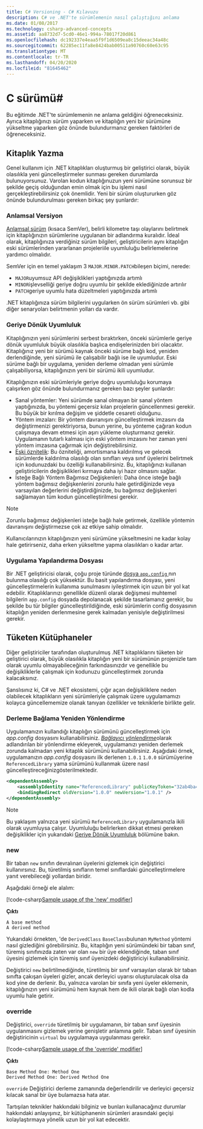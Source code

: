 ```yaml
---
title: C# Versioning - C# Kılavuzu
description: C# ve .NET'te sürümlemenin nasıl çalıştığını anlama
ms.date: 01/08/2017
ms.technology: csharp-advanced-concepts
ms.assetid: aa8732d7-5cd0-46e1-994a-78017f20d861
ms.openlocfilehash: dc192337e4eaa5f9f1d6509ea8c15deeac34a48c
ms.sourcegitcommit: 62285ec11fa8e8424bab00511a90760c60e63c95
ms.translationtype: MT
ms.contentlocale: tr-TR
ms.lasthandoff: 04/20/2020
ms.locfileid: "81645462"
---
```

# <a name="versioning-in-c"></a>C sürümü\#

Bu eğitimde .NET'te sürümlemenin ne anlama geldiğini öğreneceksiniz. Ayrıca kitaplığınızı sürüm yaparken ve kitaplığın yeni bir sürümüne yükseltme yaparken göz önünde bulundurmanız gereken faktörleri de öğreneceksiniz.

## <a name="authoring-libraries"></a>Kitaplık Yazma

Genel kullanım için .NET kitaplıkları oluşturmuş bir geliştirici olarak, büyük olasılıkla yeni güncelleştirmeler sunması gereken durumlarda bulunuyorsunuz. Varolan kodun kitaplığınuzun yeni sürümüne sorunsuz bir şekilde geçiş olduğundan emin olmak için bu işlemi nasıl gerçekleştirebilirsiniz çok önemlidir. Yeni bir sürüm oluştururken göz önünde bulundurulması gereken birkaç şey şunlardır:

### <a name="semantic-versioning"></a>Anlamsal Versiyon

[Anlamsal sürüm](https://semver.org/) (kısaca SemVer), belirli kilometre taşı olaylarını belirtmek için kitaplığınızın sürümlerine uygulanan bir adlandırma kuralıdır.
İdeal olarak, kitaplığınıza verdiğiniz sürüm bilgileri, geliştiricilerin aynı kitaplığın eski sürümlerinden yararlanan projeleriile uyumluluğu belirlemelerine yardımcı olmalıdır.

SemVer için en temel yaklaşım 3 `MAJOR.MINOR.PATCH`bileşen biçimi, nerede:

- `MAJOR`uyumsuz API değişiklikleri yaptığınızda artımlı
- `MINOR`işlevselliği geriye doğru uyumlu bir şekilde eklediğinizde artırılır
- `PATCH`geriye uyumlu hata düzeltmeleri yaptığınızda artımlı

.NET kitaplığınıza sürüm bilgilerini uygularken ön sürüm sürümleri vb. gibi diğer senaryoları belirtmenin yolları da vardır.

### <a name="backwards-compatibility"></a>Geriye Dönük Uyumluluk

Kitaplığınızın yeni sürümlerini serbest bıraktırken, önceki sürümlerle geriye dönük uyumluluk büyük olasılıkla başlıca endişelerinizden biri olacaktır.
Kitaplığınız yeni bir sürümü kaynak önceki sürüme bağlı kod, yeniden derlendiğinde, yeni sürümü ile çalışabilir bağlı ise ile uyumludur.
Eski sürüme bağlı bir uygulama, yeniden derleme olmadan yeni sürümle çalışabiliyorsa, kitaplığınızın yeni bir sürümü ikili uyumludur.

Kitaplığınızın eski sürümleriyle geriye doğru uyumluluğu korumaya çalışırken göz önünde bulundurmanız gereken bazı şeyler şunlardır:

- Sanal yöntemler: Yeni sürümde sanal olmayan bir sanal yöntem yaptığınızda, bu yöntemi geçersiz kılan projelerin güncellenmesi gerekir. Bu büyük bir kırılma değişim ve şiddetle cesareti olduğunu.
- Yöntem imzaları: Bir yöntem davranışını güncelleştirmek imzasını da değiştirmenizi gerektiriyorsa, bunun yerine, bu yönteme çağıran kodun çalışmaya devam etmesi için aşırı yükleme oluşturmanız gerekir.
Uygulamanın tutarlı kalması için eski yöntem imzasını her zaman yeni yöntem imzasına çağırmak için değiştirebilirsiniz.
- [Eski öznitelik](language-reference/attributes/general.md#obsolete-attribute): Bu özniteliği, amortismana kaldırılmış ve gelecek sürümlerde kaldırılma olasılığı olan sınıfları veya sınıf üyelerini belirtmek için kodunuzdaki bu özelliği kullanabilirsiniz. Bu, kitaplığınızı kullanan geliştiricilerin değişiklikleri kırmaya daha iyi hazır olmasını sağlar.
- İsteğe Bağlı Yöntem Bağımsız Değişkenleri: Daha önce isteğe bağlı yöntem bağımsız değişkenlerini zorunlu hale getirdiğinizde veya varsayılan değerlerini değiştirdiğinizde, bu bağımsız değişkenleri sağlamayan tüm kodun güncelleştirilmesi gerekir.

> [!NOTE]
> Zorunlu bağımsız değişkenleri isteğe bağlı hale getirmek, özellikle yöntemin davranışını değiştirmezse çok az etkiye sahip olmalıdır.

Kullanıcılarınızın kitaplığınızın yeni sürümüne yükseltmesini ne kadar kolay hale getirirseniz, daha erken yükseltme yapma olasılıkları o kadar artar.

### <a name="application-configuration-file"></a>Uygulama Yapılandırma Dosyası

Bir .NET geliştiricisi olarak, çoğu proje türünde [dosya `app.config` ](../framework/configure-apps/file-schema/index.md) nın bulunma olasılığı çok yüksektür.
Bu basit yapılandırma dosyası, yeni güncelleştirmelerin kullanıma sunulmasını iyileştirmek için uzun bir yol kat edebilir. Kitaplıklarınızı genellikle düzenli olarak değişmesi muhtemel bilgilerin `app.config` dosyada depolanacak şekilde tasarlamanız gerekir, bu şekilde bu tür bilgiler güncelleştirildiğinde, eski sürümlerin config dosyasının kitaplığın yeniden derlenmesine gerek kalmadan yenisiyle değiştirilmesi gerekir.

## <a name="consuming-libraries"></a>Tüketen Kütüphaneler

Diğer geliştiriciler tarafından oluşturulmuş .NET kitaplıklarını tüketen bir geliştirici olarak, büyük olasılıkla kitaplığın yeni bir sürümünün projenizle tam olarak uyumlu olmayabileceğinin farkındasınızdır ve genellikle bu değişikliklerle çalışmak için kodunuzu güncelleştirmek zorunda kalacaksınız.

Şanslısınız ki, C# ve .NET ekosistemi, çığır açan değişikliklere neden olabilecek kitaplıkların yeni sürümleriyle çalışmak üzere uygulamamızı kolayca güncellememize olanak tanıyan özellikler ve tekniklerle birlikte gelir.

### <a name="assembly-binding-redirection"></a>Derleme Bağlama Yeniden Yönlendirme

Uygulamanızın kullandığı kitaplığın sürümünü güncelleştirmek için *app.config* dosyasını kullanabilirsiniz. [*Bağlayıcı yönlendirme*](../framework/configure-apps/redirect-assembly-versions.md)olarak adlandırılan bir yönlendirme ekleyerek, uygulamanızı yeniden derlemek zorunda kalmadan yeni kitaplık sürümünü kullanabilirsiniz. Aşağıdaki örnek, uygulamanızın *app.config* dosyasını ilk derlenen `1.0.1` `1.0.0` sürümüyerine `ReferencedLibrary` yama sürümünü kullanmak üzere nasıl güncelleştireceğinizgösterilmektedir.

```xml
<dependentAssembly>
    <assemblyIdentity name="ReferencedLibrary" publicKeyToken="32ab4ba45e0a69a1" culture="en-us" />
    <bindingRedirect oldVersion="1.0.0" newVersion="1.0.1" />
</dependentAssembly>
```

> [!NOTE]
> Bu yaklaşım yalnızca yeni sürümü `ReferencedLibrary` uygulamanızla ikili olarak uyumluysa çalışır.
> Uyumluluğu belirlerken dikkat etmesi gereken değişiklikler için yukarıdaki [Geriye Dönük Uyumluluk](#backwards-compatibility) bölümüne bakın.

### <a name="new"></a>new

Bir taban `new` sınıfın devralınan üyelerini gizlemek için değiştirici kullanırsınız. Bu, türetilmiş sınıfların temel sınıflardaki güncelleştirmelere yanıt verebileceği yollardan biridir.

Aşağıdaki örneği ele alalım:

[!code-csharp[Sample usage of the 'new' modifier](~/samples/snippets/csharp/versioning/new/Program.cs#sample)]

**Çıktı**

```console
A base method
A derived method
```

Yukarıdaki örnekten, 'de `DerivedClass` `BaseClass`bulunan `MyMethod` yöntemi nasıl gizlediğini görebilirsiniz.
Bu, kitaplığın yeni sürümündeki bir taban sınıf, türemiş sınıfınızda zaten var olan `new` bir üye eklendiğinde, taban sınıf üyesini gizlemek için türemiş sınıf üyenizdeki değiştiriciyi kullanabilirsiniz.

Değiştirici `new` belirtilmediğinde, türetilmiş bir sınıf varsayılan olarak bir taban sınıfta çakışan üyeleri gizler, ancak derleyici uyarısı oluşturulacak olsa da kod yine de derlenir. Bu, yalnızca varolan bir sınıfa yeni üyeler eklemenin, kitaplığınızın yeni sürümünü hem kaynak hem de ikili olarak bağlı olan kodla uyumlu hale getirir.

### <a name="override"></a>override

Değiştirici, `override` türetilmiş bir uygulamanın, bir taban sınıf üyesinin uygulanmasını gizlemek yerine genişletir anlamına gelir. Taban sınıf üyesinin değiştiricinin `virtual` bu uygulamaya uygulanması gerekir.

[!code-csharp[Sample usage of the 'override' modifier](../../samples/snippets/csharp/versioning/override/Program.cs#sample)]

**Çıktı**

```console
Base Method One: Method One
Derived Method One: Derived Method One
```

`override` Değiştirici derleme zamanında değerlendirilir ve derleyici geçersiz kılacak sanal bir üye bulamazsa hata atar.

Tartışılan teknikler hakkındaki bilginiz ve bunları kullanacağınız durumlar hakkındaki anlayışınız, bir kütüphanenin sürümleri arasındaki geçişi kolaylaştırmaya yönelik uzun bir yol kat edecektir.

